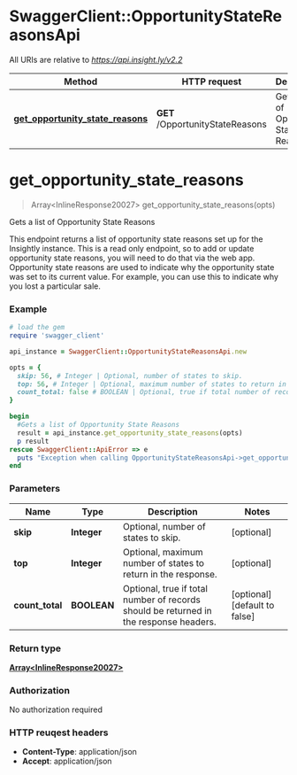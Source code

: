# SwaggerClient::OpportunityStateReasonsApi

All URIs are relative to *https://api.insight.ly/v2.2*

Method | HTTP request | Description
------------- | ------------- | -------------
[**get_opportunity_state_reasons**](OpportunityStateReasonsApi.md#get_opportunity_state_reasons) | **GET** /OpportunityStateReasons | Gets a list of Opportunity State Reasons


# **get_opportunity_state_reasons**
> Array&lt;InlineResponse20027&gt; get_opportunity_state_reasons(opts)

Gets a list of Opportunity State Reasons

This endpoint returns a list of opportunity state reasons set up for the Insightly instance.            This is a read only endpoint, so to add or update opportunity state reasons, you will need to do that via the web app.            Opportunity state reasons are used to indicate why the opportunity state was set to its current value.            For example, you can use this to indicate why you lost a particular sale.

### Example
```ruby
# load the gem
require 'swagger_client'

api_instance = SwaggerClient::OpportunityStateReasonsApi.new

opts = { 
  skip: 56, # Integer | Optional, number of states to skip.
  top: 56, # Integer | Optional, maximum number of states to return in the response.
  count_total: false # BOOLEAN | Optional, true if total number of records should be returned in the response headers.
}

begin
  #Gets a list of Opportunity State Reasons
  result = api_instance.get_opportunity_state_reasons(opts)
  p result
rescue SwaggerClient::ApiError => e
  puts "Exception when calling OpportunityStateReasonsApi->get_opportunity_state_reasons: #{e}"
end
```

### Parameters

Name | Type | Description  | Notes
------------- | ------------- | ------------- | -------------
 **skip** | **Integer**| Optional, number of states to skip. | [optional] 
 **top** | **Integer**| Optional, maximum number of states to return in the response. | [optional] 
 **count_total** | **BOOLEAN**| Optional, true if total number of records should be returned in the response headers. | [optional] [default to false]

### Return type

[**Array&lt;InlineResponse20027&gt;**](InlineResponse20027.md)

### Authorization

No authorization required

### HTTP reuqest headers

 - **Content-Type**: application/json
 - **Accept**: application/json



